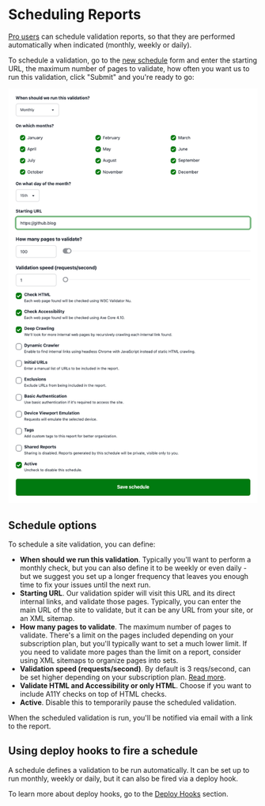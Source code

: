 # Scheduling Reports

[Pro users](https://rocketvalidator.com/pricing/pro) can schedule validation reports, so that they are performed automatically when indicated (monthly, weekly or daily).

To schedule a validation, go to the [new schedule](https://rocketvalidator.com/schedule/new) form and enter the starting URL, the maximum number of pages to validate, how often you want us to run this validation, click "Submit" and you're ready to go:

![New scheduled validation form](/img/schedule-form.png)

## Schedule options

To schedule a site validation, you can define:

* **When should we run this validation**. Typically you'll want to perform a monthly check, but you can also define it to be weekly or even daily - but we suggest you set up a longer frequency that leaves you enough time to fix your issues until the next run.
* **Starting URL**. Our validation spider will visit this URL and its direct internal links, and validate those pages. Typically, you can enter the main URL of the site to validate, but it can be any URL from your site, or an XML sitemap.
* **How many pages to validate**. The maximum number of pages to validate. There's a limit on the pages included depending on your subscription plan, but you'll typically want to set a much lower limit. If you need to validate more pages than the limit on a report, consider using XML sitemaps to organize pages into sets.
* **Validation speed (requests/second)**. By default is 3 reqs/second, can be set higher depending on your subscription plan. <a href="/rate-limits">Read more</a>.
* **Validate HTML and Accessibility or only HTML**. Choose if you want to include A11Y checks on top of HTML checks.
* **Active**. Disable this to temporarily pause the scheduled validation.

When the scheduled validation is run, you'll be notified via email with a link to the report.

## Using deploy hooks to fire a schedule

A schedule defines a validation to be run automatically. It can be set up to run monthly, weekly or daily, but it can also be fired via a deploy hook.

To learn more about deploy hooks, go to the [Deploy Hooks](/deploy-hooks) section.
